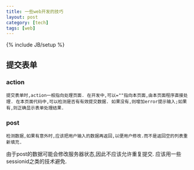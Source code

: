 ```yaml
---
title: 一些web开发的技巧
layout: post
category: [tech]
tags: [web]
---
```

{% include JB/setup %}
## 提交表单
### action

    提交表单时,action一般指向处理页面. 在开发中,可以=""指向本页面,由本页面程序直接处理. 在本页面代码中,可以检测是否有有效提交数据. 如果没有,则增加error提示输入;如果有,则正确显示表单处理结果.

### post

    检测数据,如果有意外时,应该把用户输入的数据再返回,以便用户修改.而不是返回空的列表重新填充.

由于post的数据可能会修改服务器状态,因此不应该允许重复提交. 应该用一些sessionid之类的技术避免.
